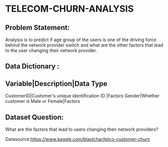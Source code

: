 # TELECOM-CHURN-ANALYSIS

## Problem Statement:

Analysis is to predict if age group of the users is one of the driving force behind the network provider switch and what are the other factors that lead to the user changing their network provider.

## Data Dictionary :

Variable|Description|Data Type
-------------------
CustomerID|Customer's unique identification ID |Factors
Gender|Whether customer is Male or Female|Factors


## Dataset Question:

What are the factors that lead to users changing their network providers?

Datasource:https://www.kaggle.com/blastchar/telco-customer-churn
